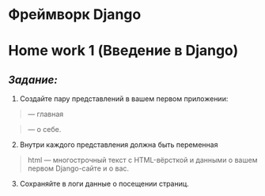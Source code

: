 # <b>Фреймворк Django
# Home work 1</b> (Введение в Django)

## <i>Задание:</i>

1. Создайте пару представлений в вашем первом приложении:
> — главная

> — о себе.

2. Внутри каждого представления должна быть переменная 
> html — многострочный текст с HTML-вёрсткой и данными о вашем первом Django-сайте и о вас.

3. Сохраняйте в логи данные о посещении страниц.
